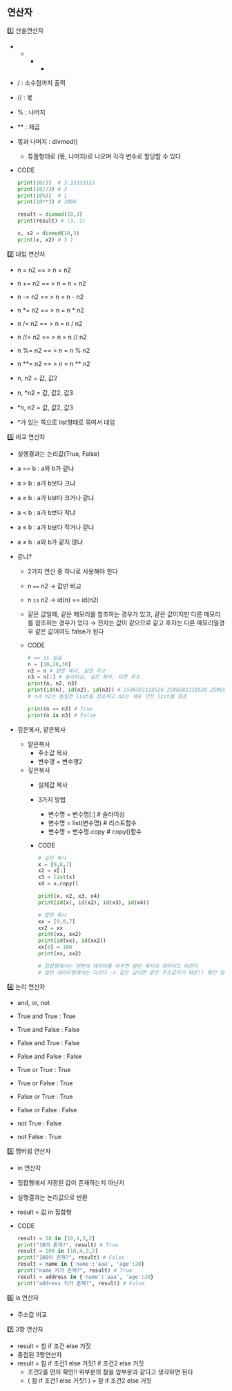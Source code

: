 ## 연산자

1️⃣ 산술연산자

- + - *
- /  : 소수점까지 출력
- // : 몫
- %  : 나머지
- ** : 제곱
- 몫과 나머지 : divmod()
    - 튜플형태로 (몫, 나머지)로 나오며 각각 변수로 할당할 수 있다
- CODE

    ```python
    print(10/3)  # 3.33333333
    print(10//3) # 3
    print(10%3)  # 1
    print(10**3) # 1000

    result = divmod(10,3)
    print(result) # (3, 1)

    x, x2 = divmod(10,3)
    print(x, x2) # 3 1
    ```

2️⃣ 대입 연산자

- n = n2  == > n = n2
- n += n2 == > n = n + n2
- n -= n2 == > n = n - n2
- n *= n2 == > n = n * n2
- n /= n2 == > n = n / n2
- n //= n2 == > n = n // n2
- n %= n2 == > n = n % n2
- n **= n2 == > n = n ** n2

- n,  n2  = 값, 값2
- n, *n2 = 값, 값2, 값3
- *n, n2 = 값, 값2, 값3
- *가 있는 쪽으로 list형태로 묶여서 대입

3️⃣ 비교 연산자

- 실행결과는 논리값(True, False)
- a == b : a와 b가 같냐
- a > b : a가 b보다 크냐
- a ≥ b : a가 b보다 크거나 같냐
- a < b : a가 b보다 작냐
- a ≤ b : a가 b보다 작거나 같냐
- a ≠ b : a와 b가 같지 않냐

- 같냐?
    - 2가지 연산 중 하나로 사용해야 한다
    - n `==` n2 → 값만 비교
    - n `is` n2 → id(n) == id(n2)
    - 같은 값일때, 같은 메모리를 참조하는 경우가 있고, 같은 값이지만 다른 메모리를 참조하는 경우가 있다 → 전자는 값이 같으므로 같고 후자는 다른 메모리일경우 같은 값이여도 false가 된다
    - CODE

        ```python
        # == is 실습
        n = [10,20,30]
        n2 = n # 얕은 복사, 같은 주소
        n3 = n[:] # 슬라이싱, 깊은 복사, 다른 주소
        print(n, n2, n3)
        print(id(n), id(n2), id(n3)) # 2596501118528 2596501118528 2596501404480
        # n과 n2는 동일한 list를 참조하고 n3는 새로 만든 list를 참조

        print(n == n3) # True
        print(n is n3) # False
        ```

- 깊은복사, 얕은복사
    - 얕은복사
        - 주소값 복사
        - 변수명 = 변수명2
    - 깊은복사
        - 실제값 복사
        - 3가지 방법
            - 변수명 = 변수명[:] # 슬라이싱
            - 변수명 = list(변수명) # 리스트함수
            - 변수명 = 변수명.copy # copy()함수
        - CODE

            ```python
            # 깊은 복사
            x = [9,8,7]
            x2 = x[:]
            x3 = list(x)
            x4 = x.copy()

            print(x, x2, x3, x4)
            print(id(x), id(x2), id(x3), id(x4))

            # 얕은 복사
            xx = [9,8,7]
            xx2 = xx
            print(xx, xx2)
            print(id(xx), id(xx2))
            xx[0] = 100
            print(xx, xx2)

            # 집합형에서는 원본의 데이터를 바꾸면 얕은 복사의 데이터도 바뀐다
            # 일반 데이터형에서는 다르다 -> 같은 값이면 같은 주소값이기 때문!! 확인 잘하기
            ```

4️⃣ 논리 연산자

- and, or, not

- True  and True  : True
- True  and False : False
- False and True  : False
- False and False : False

- True  or True  : True
- True  or False : True
- False or True  : True
- False or False : False

- not True  : False
- not False : True

5️⃣ 멤버쉽 연산자

- in 연산자
- 집합형에서 지정된 값이 존재하는지 아닌지
- 실행결과는 논리값으로 반환
- result = 값 in 집합형
- CODE

    ```python
    result = 10 in [10,4,3,2]
    print("10이 존재?", result) # True
    result = 100 in [10,4,3,2]
    print("100이 존재?", result) # False
    result = name in {'name':'aaa', 'age':20}
    print("name 키가 존재?", result) # True
    result = address in {'name':'aaa', 'age':20}
    print("address 키가 존재?", result) # False
    ```

6️⃣ is 연산자

- 주소값 비교

7️⃣ 3항 연산자

- result = 참 if 조건 else 거짓
- 중첩된 3항연산자
- result = 참 if 조건1 else 거짓1 if 조건2 else 거짓
    - 조건2를 먼저 확인!! 위부분의 참을 앞부분과 같다고 생각하면 된다
    - ( 참 if 조건1 else 거짓1 ) = 참 if 조건2 else 거짓